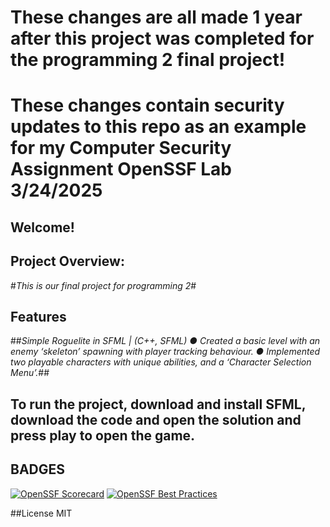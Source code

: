 # These changes are all made 1 year after this project was completed for the programming 2 final project!
# These changes contain security updates to this repo as an example for my Computer Security Assignment OpenSSF Lab 3/24/2025




## Welcome!

## Project Overview:
#*This is our final project for programming 2*#


## Features
##*Simple Roguelite in SFML | (C++, SFML)
● Created a basic level with an enemy ‘skeleton’ spawning with player tracking behaviour.
● Implemented two playable characters with unique abilities, and a ‘Character Selection Menu’.*##

## To run the project, download and install SFML, download the code and open the solution and press play to open the game.

## BADGES 
[![OpenSSF Scorecard](https://api.scorecard.dev/projects/github.com/tannerlang/COP3003FinalProject/badge)](https://scorecard.dev/viewer/?uri=github.com/tannerlang/COP3003FinalProject)
[![OpenSSF Best Practices](https://www.bestpractices.dev/projects/10257/badge)](https://www.bestpractices.dev/projects/10257)

##License
MIT
